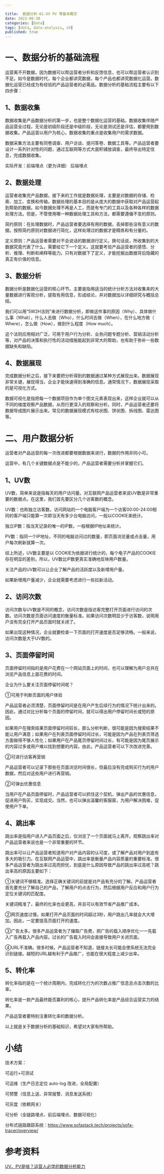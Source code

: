 ```yaml
---

title:  数据分析-01-UV PV 等基本概念
date: 2022-06-30
categories: [Data]
tags: [data, data-analysis, sh]
published: true
---
```


# 一、数据分析的基础流程

运营离不开数据，因为数据可以帮运营者分析和反馈信息，也可以帮运营者认识到不足。如今是数据时代，每个企业都讲究数据，每个产品也都讲究数据化运营。数据化运营已经成为有经验的产品运营者的必需品。数据分析的基础流程主要有以下四步骤：

## 1、数据收集

数据收集是产品数据分析的第一步，也是整个数据化运营的基础。数据收集伴随产品运营全过程，无论是初级阶段还是中级阶段，无论是测试还是评估，都要用到数据收集。产品运营以用户为核心，数据收集的重点是收集用户的需求数据。

数据采集方法主要有同卷调查、用户访谈、提问答卷、数据工具等。产品运营者要设计一系列针对性的问题，通过互联网等方式大面积铺放调查，最终导出特定信息，完成数据收集。

实际开发：前端埋点（更为详细） 后端埋点

## 2、数据处理

运营者收集完产品数据，接下来的工作就是数据处理，主要是对数据的存储、检索、加工、变换和传输。数据处理的基本目的是从庞大的数据中获取对产品运营起到帮助的数据。如今数据处理不再是人工，而是有专门的工具以及各种各样的数据处理方法。但是，不管使用哪一种数据处理工具和方法，都需要遵循不变的原则。

简约原则：在处理数据时，产品运营者要选择有用的数据，丢掉那些没有意义的数据。按照简约原则对数据进行简化，这样处理过的数据才是精炼和有分量的。

定义原则：产品运营者需要对不会说话的数据进行定义。换句话说，所收集到的大数据究竟代表了什么，需要给它下一个定义。这就要考验产品运营者的感悟、分析、推理、判断和阐释等能力。只有对数据下了定义，才能挖掘出数据背后隐藏的真正有价值的信息。

## 3、数据分析

数据分析是数据化运营的核心环节。主要是指用适当的统计分析方法对收集来的大量数据进行客观分析，提取有用信息，形成结论，并对数据加以详细研究与概括总结。

我们可以用“5W2H法则”来进行数据分析，即做这件事的原因（Why）、具体做什么事（What），什么人去做（Who），什么时间去做（When），在什么地方做（ Where），怎么做（How），做到什么程度（How much）。

这个法则应用相对广泛，可用于用户行为分析、业务问题专题分析、营销活动分析等，对产品的决策和执行性的活动措施能起到非常大的帮助，也有助于弥补一些数据缺失和缺陷。

## 4、数据展现

完成数据分析之后，接下来要把分析得到的数据通过某种方式展现出来。数据展现非常关键，展现得当，企业才能快速得到准确的信息。通常情况下，数据展现采取的是可视化方式。

数据可视化是指把每一个数据项目作为单个图文元素表现出来，这样企业就可以从不同的维度观察产品数据，从而行更深入的观察和分析。同时，产品运营者还要将数据导成图片展示出来。常见的数据展现模式有柱状图、饼状图、拆线图、雷达图等。

# 二、用户数据分析

运营者对产品运营的每一次改进都要根据数据来进行，数据的作用非同小可。

运营中，有几个关键数据点是不能少的，产品运营者需要分析并掌握它们。

## 1、UV数

UV数，简单来说是指每天的用户访问量。对互联网产品运营者来说UV数是非常重要的数据点。在这里，我们首先要区分几个访客数的概念。

UV数：也称独立访客数，访问网站的一个电脑客户端为一个访客00:00-24:00相同的客户端只能算一次即当天有多少台电脑访问，一般以COOKIE来统计。

独立IP数：指当天记录的唯一的IP数，一般根据IP地址来统计。

PV数：指同一个IP地址，不同的电脑访问过的数量，即页面浏览量或点击量，用户每次刷新就算一次。

综上所述，UV数主要是以 COOKIE为依据进行统计的，每个电子产品的COOKIE存在明显的差别，所以，UV数比IP数更真实准确地反映用户数量。

关注产品的UV数可以让企业了解产品的活跃度以及新增用户量。

如果新增用户量减少，企业就需要考虑进行一些拉新活动。

## 2、访问次数

访问次数与UV数是不同的概念，访问次数是指访客完整打开页面进行访问的次数。访问次数是页面访问速度的衡量标准。如果访问次数明显少于访客数，说明用户没有完全打开产品页面时就关闭了。

如果出现这种情况，企业就要检查一下页面的打开速度是否足够流畅。一般来说，访问次数是大于UV数的。

## 3、页面停留时间

页面停留时间指的是用户花费在一个网站页面上的时间，也可以理解为用户总共在浏览产品信息上面花费的时间。

企业为什么要关注页面停留时间呢？

①可用于判断页面的用户体验

产品运营者必须清楚，页面停留时间是在用户产生后续行为的情况下统计出来的。因此，通过对比分析每个页面的停留时间，就可以得出用户停留时间长或短的原因。

如果用户在搜索结果页面停留时间较长，那么分析判断，很可能是因为搜索结果不能让用户满意；如果用户在列表页面停留时间过长，可能是因为产品在列表页筛选方面做得不够人性化；如果用户在产品尾页停留时间过长，有可能是因为尾页展示的内容过多或用户难以找到想要的内容。由此，产品运营者可以下次改进完善。

②可进行访客再营销

产品运营者可以记录下那些在页面浏览时间很长，但最后没有完成购买行为的用户数据，然后对这些用户进行再营销。

②可弹出优惠信息

当用户在产品页面停留时，产品运营者可以抓住这个契机，弹出产品的优惠信息，促进用户购买，实现成交。当然，也可以弹出温馨的客服窗，为用户解决困难，促使用户下单。

## 4、跳出率

跳出率是指用户进入产品页面之后，仅浏览了一个页面就马上离开。观察跳出率对产品运营者来说也是一个非常重要的环节。

跳出率可以让产品运营者知道用户对产品内容的认可度，或了解产品对用户到底有多大的吸引力。在互联网产品运营中，跳出率是衡量产品内容质量的重要标准。很多产品运营者为跳出率过高而担忧，到底是什么原因导致产品的跳出率过高呢？跳出率高的原因主要如下：

①关键词不够精准。选择正确关键词的前提是对产品有充分的了解。产品运营者首先要充分了解自己的产品，了解用户的点击行为，然后根据用户反应和用户行为定位关键词的匹配度。

关键词精准了，最终的化率也会更高，并且可以有效节省产品推广成本。

②网页速度过慢。如果打开产品页面的时间超过3秒，用户跳出几率就会大大增加。因此，一定要提高页面打开的速度。

③广告太多。很多产品运营者为了赚取广告费，把广告的载入顺序优化一一先载入广告再载入产品内容。过长的广告载入时间会直接导致用户关闭页面。

④URL不准确。很多时候，产品运营者不知道，链接太长可能会使系统无法完全识别链接。越短的URL越有利于产品推广，也能在很大程度上减少出率。

## 5、转化率

转化率指的是在一个统计周期内，完成转化行为的次数占推广信息总点击次数的比率。

转化率是一款产品最终能否赢利的核心，提升产品转化率是产品综合运营实力的结果。

产品运营者要特别注重转化率的数据分析。

以上就是关于数据分析的基础知识，希望对大家有所帮助。

# 小结

技术方案：

可运行+可测试

可运维（生产日志定位 auto-log 改进，全局配置） 

可预警（信息上送、异常报警、消息发送系统）

可灰度（依赖网关）

可分析（全链路埋点、前后端埋点、数据可视化）

分布式链路跟踪系统：https://www.sofastack.tech/projects/sofa-tracer/overview/

# 参考资料

[UV、PV是啥？运营人必学的数据分析能力](https://www.sohu.com/a/510437366_121176034)

